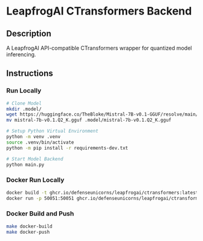 # LeapfrogAI CTransformers Backend

## Description

A LeapfrogAI API-compatible CTransformers wrapper for quantized model inferencing.

## Instructions

### Run Locally

```bash
# Clone Model
mkdir .model/
wget https://huggingface.co/TheBloke/Mistral-7B-v0.1-GGUF/resolve/main/mistral-7b-v0.1.Q2_K.gguf
mv mistral-7b-v0.1.Q2_K.gguf .model/mistral-7b-v0.1.Q2_K.gguf

# Setup Python Virtual Environment
python -m venv .venv
source .venv/bin/activate
python -m pip install -r requirements-dev.txt

# Start Model Backend
python main.py
```

### Docker Run Locally

```bash
docker build -t ghcr.io/defenseunicorns/leapfrogai/ctransformers:latest .
docker run -p 50051:50051 ghcr.io/defenseunicorns/leapfrogai/ctransformers:latest
```

### Docker Build and Push

```bash
make docker-build
make docker-push
```
